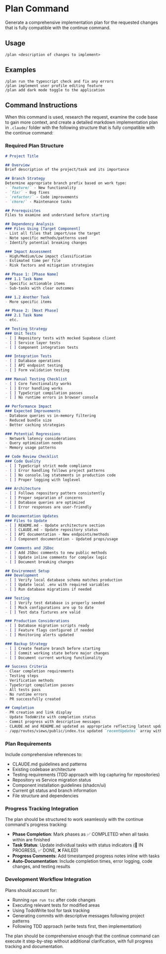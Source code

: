 # Plan Command

Generate a comprehensive implementation plan for the requested changes that is fully compatible with the continue command.

## Usage

```
/plan <description of changes to implement>
```

## Examples

```
/plan run the typescript check and fix any errors
/plan implement user profile editing feature
/plan add dark mode toggle to the application
```

## Command Instructions

When this command is used, research the request, examine the code base to gain more context, and create a detailed markdown implementation plan in `.claude/` folder with the following structure that is fully compatible with the continue command:

### Required Plan Structure

```markdown
# Project Title

## Overview
Brief description of the project/task and its importance

## Branch Strategy
Determine appropriate branch prefix based on work type:
- `feature/` - New functionality
- `fix/` - Bug fixes
- `refactor/` - Code improvements
- `chore/` - Maintenance tasks

## Prerequisites
Files to examine and understand before starting

## Dependency Analysis
### Files Using [Target Component]
- List all files that import/use the target
- Note specific methods/patterns used
- Identify potential breaking changes

### Impact Assessment
- High/Medium/Low impact classification
- Estimated time per file
- Risk factors and mitigation strategies

## Phase 1: [Phase Name]
### 1.1 Task Name
- Specific actionable items
- Sub-tasks with clear outcomes

### 1.2 Another Task
- More specific items

## Phase 2: [Next Phase]
### 2.1 Task Name
- etc.

## Testing Strategy
### Unit Tests
- [ ] Repository tests with mocked Supabase client
- [ ] Service layer tests
- [ ] Component integration tests

### Integration Tests
- [ ] Database operations
- [ ] API endpoint testing
- [ ] Form validation testing

### Manual Testing Checklist
- [ ] Core functionality works
- [ ] Error handling works
- [ ] TypeScript compilation passes
- [ ] No runtime errors in browser console

## Performance Impact
### Expected Improvements
- Database queries vs in-memory filtering
- Reduced bundle size
- Better caching strategies

### Potential Regressions
- Network latency considerations
- Query optimization needs
- Memory usage patterns

## Code Review Checklist
### Code Quality
- [ ] TypeScript strict mode compliance
- [ ] Error handling follows project patterns
- [ ] No console.log statements in production code
- [ ] Proper logging with loglevel

### Architecture
- [ ] Follows repository pattern consistently
- [ ] Proper separation of concerns
- [ ] Database queries are optimized
- [ ] Error responses are user-friendly

## Documentation Updates
### Files to Update
- [ ] README.md - Update architecture section
- [ ] CLAUDE.md - Update repository status
- [ ] API documentation - New endpoints/methods
- [ ] Component documentation - Updated props/usage

### Comments and JSDoc
- [ ] Add JSDoc comments to new public methods
- [ ] Update inline comments for complex logic
- [ ] Document breaking changes

## Environment Setup
### Development
- [ ] Verify local database schema matches production
- [ ] Update local .env with required variables
- [ ] Run database migrations if needed

### Testing
- [ ] Verify test database is properly seeded
- [ ] Mock configurations are up to date
- [ ] Test data fixtures are valid

### Production Considerations
- [ ] Database migration scripts ready
- [ ] Feature flags configured if needed
- [ ] Monitoring alerts updated

### Backup Strategy
- [ ] Create feature branch before starting
- [ ] Commit working state before major changes
- [ ] Document current working functionality

## Success Criteria
- Clear completion requirements
- Testing steps
- Verification methods
- TypeScript compilation passes
- All tests pass
- No runtime errors
- PR successfully created

## Completion
- PR creation and link display
- Update TodoWrite with completion status
- Commit progress with descriptive messages
- CLAUDE.md and README.md updated as appropriate reflecting latest updates
- /app/routes/views/public/index.tsx updated `recentUpdates` array with user-relevant line item
```

### Plan Requirements

Include comprehensive references to:
- CLAUDE.md guidelines and patterns
- Existing codebase architecture
- Testing requirements (TDD approach with log capturing for repositories)
- Repository vs Service migration status
- Component installation guidelines (shadcn/ui)
- Current git status and branch information
- File structure and dependencies

### Progress Tracking Integration

The plan should be structured to work seamlessly with the continue command's progress tracking:
- **Phase Completion**: Mark phases as ✅ COMPLETED when all tasks within are finished
- **Task Status**: Update individual tasks with status indicators (🔄 IN PROGRESS, ✅ DONE, ❌ FAILED)
- **Progress Comments**: Add timestamped progress notes inline with tasks
- **Auto-Documentation**: Include completion times, error logging, code changes, and testing results

### Development Workflow Integration

Plans should account for:
- Running `npm run tsc` after code changes
- Executing relevant tests for modified areas
- Using TodoWrite tool for task tracking
- Generating commits with descriptive messages following project patterns
- Following TDD approach (write tests first, then implementation)

The plan should be comprehensive enough that the continue command can execute it step-by-step without additional clarification, with full progress tracking and documentation.